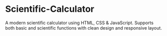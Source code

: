 # Scientific-Calculator
A modern scientific calculator using HTML, CSS &amp; JavaScript. Supports both basic and scientific functions with clean design and responsive layout.
